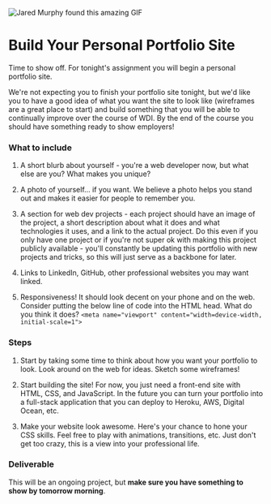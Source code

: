 ![Jared Murphy found this amazing GIF](https://i.giphy.com/zc4avKWJLyy2Y.gif)

# Build Your Personal Portfolio Site

Time to show off. For tonight's assignment you will begin a personal portfolio site.

We're not expecting you to finish your portfolio site tonight, but we'd like you to have a good idea of what you want the site to look like (wireframes are a great place to start) and build something that you will be able to continually improve over the course of WDI. By the end of the course you should have something ready to show employers!

### What to include

1. A short blurb about yourself - you're a web developer now, but what else are you? What makes you unique?

2. A photo of yourself... if you want. We believe a photo helps you stand out and makes it easier for people to remember you.

3. A section for web dev projects - each project should have an image of the project, a short description about what it does and what technologies it uses, and a link to the actual project. Do this even if you only have one project or if you're not super ok with making this project publicly available - you'll constantly be updating this portfolio with new projects and tricks, so this will just serve as a backbone for later.

4. Links to LinkedIn, GitHub, other professional websites you may want linked.

5. Responsiveness! It should look decent on your phone and on the web. Consider putting the below line of code into the HTML head. What do you think it does? `<meta name="viewport" content="width=device-width, initial-scale=1">`

### Steps

1. Start by taking some time to think about how you want your portfolio to look. Look around on the web for ideas. Sketch some wireframes!

2. Start building the site! For now, you just need a front-end site with HTML, CSS, and JavaScript. In the future you can turn your portfolio into a full-stack application that you can deploy to Heroku, AWS, Digital Ocean, etc.

3. Make your website look awesome. Here's your chance to hone your CSS skills. Feel free to play with animations, transitions, etc. Just don't get too crazy, this is a view into your professional life.

### Deliverable

This will be an ongoing project, but **make sure you have something to show by tomorrow morning**.
